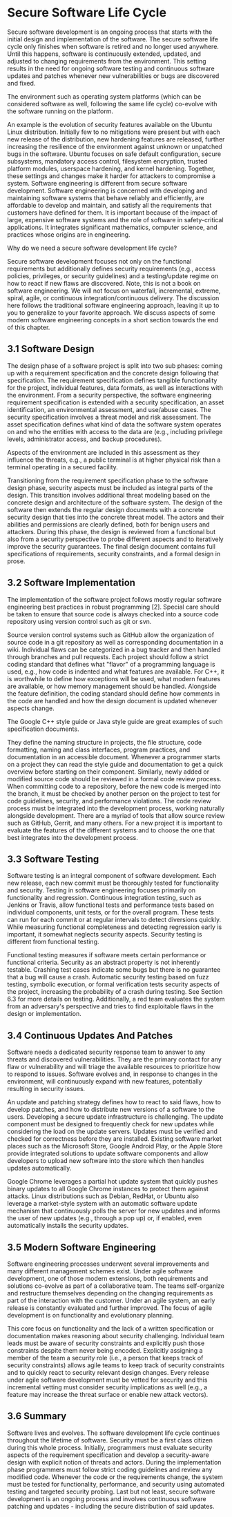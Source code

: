 # Secure Software Life Cycle

Secure software development is an ongoing process that starts with the initial design and implementation of the software. The secure software life cycle only finishes when software is retired and no longer used anywhere. Until this happens, software is continuously extended, updated, and adjusted to changing requirements from the environment. This setting results in the need for ongoing software testing and continuous software updates and patches whenever new vulnerabilities or bugs are discovered and fixed.

The environment such as operating system platforms (which can be considered software as well, following the same life cycle) co-evolve with the software running on the platform.

An example is the evolution of security features available on the Ubuntu Linux distribution. Initially few to no mitigations were present but with each new release of the distribution, new hardening features are released, further increasing the resilience of the environment against unknown or unpatched bugs in the software. Ubuntu focuses on safe default configuration, secure subsystems, mandatory access control, filesystem encryption, trusted platform modules, userspace hardening, and kernel hardening. Together, these settings and changes make it harder for attackers to compromise a system. Software engineering is different from secure software development. Software engineering is concerned with developing and maintaining software systems that behave reliably and efficiently, are affordable to develop and maintain, and satisfy all the requirements that customers have defined for them. It is important because of the impact of large, expensive software systems and the role of software in safety-critical applications. It integrates significant mathematics, computer science, and practices whose origins are in engineering.

Why do we need a secure software development life cycle?

Secure software development focuses not only on the functional requirements but additionally defines security requirements
(e.g., access policies, privileges, or security guidelines) and a testing/update regime on how to react if new flaws are discovered. Note, this is not a book on software engineering. We will not focus on waterfall, incremental, extreme, spiral, agile, or continuous integration/continuous delivery. The discussion here follows the traditional software engineering approach, leaving it up to you to generalize to your favorite approach. We discuss aspects of some modern software engineering concepts in a short section towards the end of this chapter.

## 3.1 Software Design

The design phase of a software project is split into two sub phases: coming up with a requirement specification and the concrete design following that specification. The requirement specification defines tangible functionality for the project, individual features, data formats, as well as interactions with the environment. From a security perspective, the software engineering requirement specification is extended with a security specification, an asset identification, an environmental assessment, and use/abuse cases. The security specification involves a threat model and risk assessment. The asset specification defines what kind of data the software system operates on and who the entities with access to the data are (e.g., including privilege levels, administrator access, and backup procedures).

Aspects of the environment are included in this assessment as they influence the threats, e.g., a public terminal is at higher physical risk than a terminal operating in a secured facility.

Transitioning from the requirement specification phase to the software design phase, security aspects must be included as integral parts of the design. This transition involves additional threat modeling based on the concrete design and architecture of the software system. The design of the software then extends the regular design documents with a concrete security design that ties into the concrete threat model. The actors and their abilities and permissions are clearly defined, both for benign users and attackers. During this phase, the design is reviewed from a functional but also from a security perspective to probe different aspects and to iteratively improve the security guarantees. The final design document contains full specifications of requirements, security constraints, and a formal design in prose.

## 3.2 Software Implementation

The implementation of the software project follows mostly regular software engineering best practices in robust programming [2]. Special care should be taken to ensure that source code is always checked into a source code repository using version control such as git or svn.

Source version control systems such as GitHub allow the organization of source code in a git repository as well as corresponding documentation in a wiki. Individual flaws can be categorized in a bug tracker and then handled through branches and pull requests. Each project should follow a strict coding standard that defines what "flavor" of a programming language is used, e.g., how code is indented and what features are available. For C++, it is worthwhile to define how exceptions will be used, what modern features are available, or how memory management should be handled. Alongside the feature definition, the coding standard should define how comments in the code are handled and how the design document is updated whenever aspects change.

The Google C++ style guide or Java style guide are great examples of such specification documents.

They define the naming structure in projects, the file structure, code formatting, naming and class interfaces, program practices, and documentation in an accessible document. Whenever a programmer starts on a project they can read the style guide and documentation to get a quick overview before starting on their component. Similarly, newly added or modified source code should be reviewed in a formal code review process. When committing code to a repository, before the new code is merged into the branch, it must be checked by another person on the project to test for code guidelines, security, and performance violations. The code review process must be integrated into the development process, working naturally alongside development. There are a myriad of tools that allow source review such as GitHub, Gerrit, and many others. For a new project it is important to evaluate the features of the different systems and to choose the one that best integrates into the development process.

## 3.3 Software Testing

Software testing is an integral component of software development. Each new release, each new commit must be thoroughly tested for functionality and security. Testing in software engineering focuses primarily on functionality and regression. Continuous integration testing, such as Jenkins or Travis, allow functional tests and performance tests based on individual components, unit tests, or for the overall program. These tests can run for each commit or at regular intervals to detect diversions quickly. While measuring functional completeness and detecting regression early is important, it somewhat neglects security aspects. Security testing is different from functional testing.

Functional testing measures if software meets certain performance or functional criteria. Security as an abstract property is not inherently testable. Crashing test cases indicate some bugs but there is no guarantee that a bug will cause a crash. Automatic security testing based on fuzz testing, symbolic execution, or formal verification tests security aspects of the project, increasing the probability of a crash during testing. See Section 6.3 for more details on testing. Additionally, a red team evaluates the system from an adversary's perspective and tries to find exploitable flaws in the design or implementation.

## 3.4 Continuous Updates And Patches

Software needs a dedicated security response team to answer to any threats and discovered vulnerabilities. They are the primary contact for any flaw or vulnerability and will triage the available resources to prioritize how to respond to issues. Software evolves and, in response to changes in the environment, will continuously expand with new features, potentially resulting in security issues.

An update and patching strategy defines how to react to said flaws, how to develop patches, and how to distribute new versions of a software to the users. Developing a secure update infrastructure is challenging. The update component must be designed to frequently check for new updates while considering the load on the update servers. Updates must be verified and checked for correctness before they are installed. Existing software market places such as the Microsoft Store, Google Android Play, or the Apple Store provide integrated solutions to update software components and allow developers to upload new software into the store which then handles updates automatically.

Google Chrome leverages a partial hot update system that quickly pushes binary updates to all Google Chrome instances to protect them against attacks. Linux distributions such as Debian, RedHat, or Ubuntu also leverage a market-style system with an automatic software update mechanism that continuously polls the server for new updates and informs the user of new updates (e.g., through a pop up) or, if enabled, even automatically installs the security updates.

## 3.5 Modern Software Engineering

Software engineering processes underwent several improvements and many different management schemes exist. Under agile software development, one of those modern extensions, both requirements and solutions co-evolve as part of a collaborative team. The teams self-organize and restructure themselves depending on the changing requirements as part of the interaction with the customer. Under an agile system, an early release is constantly evaluated and further improved. The focus of agile development is on functionality and evolutionary planning.

This core focus on functionality and the lack of a written specification or documentation makes reasoning about security challenging. Individual team leads must be aware of security constraints and explicitly push those constraints despite them never being encoded. Explicitly assigning a member of the team a security role (i.e., a person that keeps track of security constraints) allows agile teams to keep track of security constraints and to quickly react to security relevant design changes. Every release under agile software development must be vetted for security and this incremental vetting must consider security implications as well (e.g., a feature may increase the threat surface or enable new attack vectors).

## 3.6 Summary

Software lives and evolves. The software development life cycle continues throughout the lifetime of software. Security must be a first class citizen during this whole process. Initially, programmers must evaluate security aspects of the requirement specification and develop a security-aware design with explicit notion of threats and actors. During the implementation phase programmers must follow strict coding guidelines and review any modified code. Whenever the code or the requirements change, the system must be tested for functionality, performance, and security using automated testing and targeted security probing. Last but not least, secure software development is an ongoing process and involves continuous software patching and updates - including the secure distribution of said updates.